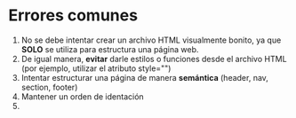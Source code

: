 # Errores comunes

1. No se debe intentar crear un archivo HTML visualmente bonito, ya que **SOLO** se utiliza para estructura una página web.
2. De igual manera, **evitar** darle estilos o funciones desde el archivo HTML (por ejemplo, utilizar el atributo style="")
3. Intentar estructurar una página de manera **semántica** (header, nav, section, footer)
4. Mantener un orden de identación
5. 
